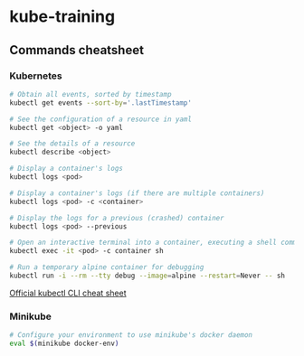 # kube-training

## Commands cheatsheet

### Kubernetes

```bash
# Obtain all events, sorted by timestamp
kubectl get events --sort-by='.lastTimestamp'

# See the configuration of a resource in yaml
kubectl get <object> -o yaml

# See the details of a resource
kubectl describe <object>

# Display a container's logs
kubectl logs <pod>

# Display a container's logs (if there are multiple containers)
kubectl logs <pod> -c <container>

# Display the logs for a previous (crashed) container
kubectl logs <pod> --previous

# Open an interactive terminal into a container, executing a shell command
kubectl exec -it <pod> -c container sh

# Run a temporary alpine container for debugging
kubectl run -i --rm --tty debug --image=alpine --restart=Never -- sh
```

[Official kubectl CLI cheat sheet](https://kubernetes.io/docs/reference/kubectl/cheatsheet/)

### Minikube

```bash
# Configure your environment to use minikube's docker daemon
eval $(minikube docker-env)
```